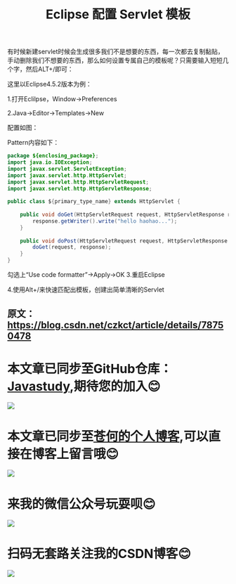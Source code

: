 ﻿---
layout: post
title: Eclipse 配置 Servlet 模板
categories: eclipse
description: Eclips e配置 Servlet 模板
keywords: JavaEE,eclipse,Servlet
---

有时候新建servlet时候会生成很多我们不是想要的东西，每一次都去复制黏贴，手动删除我们不想要的东西，那么如何设置专属自己的模板呢？只需要输入短短几个字，然后ALT+/即可：

这里以Eclipse4.5.2版本为例：

1.打开Eclilpse，Window->Preferences

2.Java->Editor->Templates->New

配置如图：



Pattern内容如下：
```java
package ${enclosing_package};
import java.io.IOException;
import javax.servlet.ServletException;
import javax.servlet.http.HttpServlet;
import javax.servlet.http.HttpServletRequest;
import javax.servlet.http.HttpServletResponse;
 
public class ${primary_type_name} extends HttpServlet {
 
	public void doGet(HttpServletRequest request, HttpServletResponse response) throws ServletException, IOException {
		response.getWriter().write("hello haohao...");
	}
 
	public void doPost(HttpServletRequest request, HttpServletResponse response) throws ServletException, IOException {
		doGet(request, response);
	}
}
```
勾选上“Use code formatter”->Apply->OK
3.重启Eclipse

4.使用Alt+/来快速匹配出模板，创建出简单清晰的Servlet

原文：https://blog.csdn.net/czkct/article/details/78750478 
------
# 本文章已同步至GitHub仓库：<a href="Javasthttps://github.com/freestylefly/javaStudyudy">Javastudy</a>,期待您的加入:blush:
<img src="http://pp8g2fyug.bkt.clouddn.com/github.jpg" width=""/>

# 本文章已同步至<a href="https://freestylefly.github.io/">苍何的个人博客</a>,可以直接在博客上留言哦:blush:
<img src="http://pp8g2fyug.bkt.clouddn.com/myblog..png" width=""/>

# 来我的微信公众号玩耍呗:blush:
<img src="http://pp8g2fyug.bkt.clouddn.com/weixingongzhonghao.jpg" width=""/>

# 扫码无套路关注我的CSDN博客:blush:
<img src="http://pp8g2fyug.bkt.clouddn.com/CSDN.png" width=""/>

